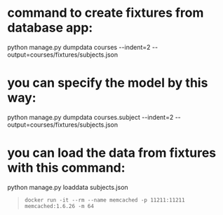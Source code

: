 # command to create fixtures from database app: 
python manage.py dumpdata courses --indent=2 --output=courses/fixtures/subjects.json 

# you can specify the model by this way:
python manage.py dumpdata courses.subject --indent=2 --output=courses/fixtures/subjects.json 

# you can load the data from fixtures with this command:
python manage.py loaddata subjects.json

> `docker run -it --rm --name memcached -p 11211:11211 memcached:1.6.26 -m 64`